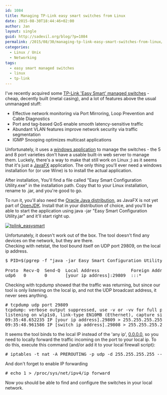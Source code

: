 ```yaml
---
id: 1084
title: Managing TP-Link easy smart switches from Linux
date: 2015-08-30T18:44:46+02:00
author: Jan
layout: single
guid: http://sadevil.org/blog/?p=1084
permalink: /2015/08/30/managing-tp-link-easy-smart-switches-from-linux/
categories:
  - Linux / Unix
  - Networking
tags:
  - easy smart managed switches
  - linux
  - tp-link
---
```

I've recently acquired some <a href="http://www.tp-link.com/en/products/biz-list-41.html" target="_blank">TP-Link 'Easy Smart' managed switches</a> - cheap, decently built (metal casing), and a lot of features above the usual unmanaged stuff:

  * Effective network monitoring via Port Mirroring, Loop Prevention and Cable Diagnostics
  * Port and tag-based QoS enable smooth latency-sensitive traffic
  * Abundant VLAN features improve network security via traffic segmentation
  * IGMP Snooping optimizes multicast applications

Unfortunately, it uses a <a href="http://www.tp-link.com/en/download/TL-SG105E.html#Easy_Smart_Configuration_Utility" target="_blank">windows application</a> to manage the switches - the 5 and 8 port varieties don't have a usable built-in web server to manage them. Luckely, there's a way to make that still work on Linux ;) as it seems that it's just a <a href="https://en.wikipedia.org/wiki/JavaFX" target="_blank">JavaFX</a> application. The only thing you'll ever need a windows installation for (or use Wine) is to install the actual application.

After installation, You'll find a file called "Easy Smart Configuration Utility.exe" in the installation path. Copy that to your Linux installation, rename to .jar, and you're good to go.

To run it, you'll also need the <a href="https://www.java.com/en/download/" target="_blank">Oracle Java distribution</a>, as JavaFX is not yet part of <a href="http://openjdk.java.net/" target="_blank">OpenJDK</a>. Install that in your distribution of choice, and you'll be able to start the application using java -jar "Easy Smart Configuration Utility.jar" and it'll start right up.

[<img class="alignnone wp-image-1086" src="/assets/images/2015/08/tplink_easysmart.png" alt="tplink_easysmart" width="607" height="423" srcset="/assets/images/2015/08/tplink_easysmart.png 890w, /assets/images/2015/08/tplink_easysmart-300x209.png 300w, /assets/images/2015/08/tplink_easysmart-215x150.png 215w, /assets/images/2015/08/tplink_easysmart-150x104.png 150w" sizes="(max-width: 607px) 100vw, 607px" />](/assets/images/2015/08/tplink_easysmart.png)

Unfortunately, it doesn't work out of the box. The tool doesn't find any devices on the network, but they are there.  
Checking with netstat, the tool bound itself on UDP port 29809, on the local ip address.

<pre>$ PID=$(pgrep -f "java -jar Easy Smart Configuration Utility.jar"); netstat -lnput | grep -e Proto -e $PID

Proto  Recv-Q  Send-Q  Local Address            Foreign Address  State  PID/Program name 
udp6   0       0       [your ip address]:29809  :::*                    28529/java</pre>

Checking with tcpdump showed that the traffic was returning, but since our tool is only listening on the local ip, and not the UDP broadcast address, it never sees anything.

<pre># tcpdump udp port 29809
tcpdump: verbose output suppressed, use -v or -vv for full protocol decode
listening on wlp1s0, link-type EN10MB (Ethernet), capture size 262144 bytes
09:35:48.652235 IP [your ip address].29809 &gt; 255.255.255.255.29808: UDP, length 36
09:35:48.961586 IP [switch ip address].29808 &gt; 255.255.255.255.29809: UDP, length 159</pre>

It seems the tool binds to the local IP instead of the 'any ip', <a href="https://en.wikipedia.org/wiki/0.0.0.0" target="_blank">0.0.0.0</a>, so you need to locally forward the traffic incoming on the port to your local ip. To do this, execute this command (and/or add it to your local firewall script):

<pre># iptables -t nat -A PREROUTING -p udp -d 255.255.255.255 --dport 29809 -j DNAT --to [your ip address]:29809</pre>

And don't forget to enable IP forwarding

<pre># echo 1 &gt; /proc/sys/net/ipv4/ip_forward</pre>

Now you should be able to find and configure the switches in your local network.
